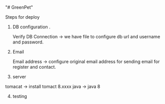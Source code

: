  "# GreenPet" 
 
 Steps for deploy

 1) DB configuration .
    
    Verify DB Connection ->   we have  file to configure db url and username and password.
 
 2) Email 
  
    Email address -> configure original email address for sending email for register and contact.
  
 3) server 
 
  tomacat -> install tomact 8.xxxx 
  java ->    java 8 
  
  4) testing 
 
 


